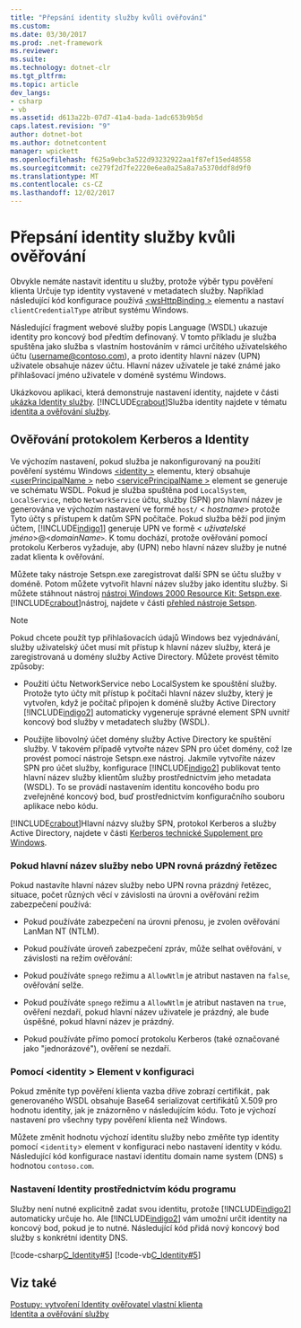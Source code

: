 ```yaml
---
title: "Přepsání identity služby kvůli ověřování"
ms.custom: 
ms.date: 03/30/2017
ms.prod: .net-framework
ms.reviewer: 
ms.suite: 
ms.technology: dotnet-clr
ms.tgt_pltfrm: 
ms.topic: article
dev_langs:
- csharp
- vb
ms.assetid: d613a22b-07d7-41a4-bada-1adc653b9b5d
caps.latest.revision: "9"
author: dotnet-bot
ms.author: dotnetcontent
manager: wpickett
ms.openlocfilehash: f625a9ebc3a522d93232922aa1f87ef15ed48558
ms.sourcegitcommit: ce279f2d7fe2220e6ea0a25a8a7a5370ddf8d9f0
ms.translationtype: MT
ms.contentlocale: cs-CZ
ms.lasthandoff: 12/02/2017
---
```

# <a name="overriding-the-identity-of-a-service-for-authentication"></a>Přepsání identity služby kvůli ověřování
Obvykle nemáte nastavit identitu u služby, protože výběr typu pověření klienta Určuje typ identity vystavené v metadatech služby. Například následující kód konfigurace používá [ \<wsHttpBinding >](../../../../docs/framework/configure-apps/file-schema/wcf/wshttpbinding.md) elementu a nastaví `clientCredentialType` atribut systému Windows.  
  
  
  
 Následující fragment webové služby popis Language (WSDL) ukazuje identity pro koncový bod předtím definovaný. V tomto příkladu je služba spuštěna jako služba s vlastním hostováním v rámci určitého uživatelského účtu (username@contoso.com), a proto identity hlavní název (UPN) uživatele obsahuje název účtu. Hlavní název uživatele je také známé jako přihlašovací jméno uživatele v doméně systému Windows.  
  
  
  
 Ukázkovou aplikaci, která demonstruje nastavení identity, najdete v části [ukázka Identity služby](../../../../docs/framework/wcf/samples/service-identity-sample.md). [!INCLUDE[crabout](../../../../includes/crabout-md.md)]Služba identity najdete v tématu [identita a ověřování služby](../../../../docs/framework/wcf/feature-details/service-identity-and-authentication.md).  
  
## <a name="kerberos-authentication-and-identity"></a>Ověřování protokolem Kerberos a Identity  
 Ve výchozím nastavení, pokud služba je nakonfigurovaný na použití pověření systému Windows [ \<identity >](../../../../docs/framework/configure-apps/file-schema/wcf/identity.md) elementu, který obsahuje [ \<userPrincipalName >](../../../../docs/framework/configure-apps/file-schema/wcf/userprincipalname.md) nebo [ \<servicePrincipalName >](../../../../docs/framework/configure-apps/file-schema/wcf/serviceprincipalname.md) element se generuje ve schématu WSDL. Pokud je služba spuštěna pod `LocalSystem`, `LocalService`, nebo `NetworkService` účtu, služby (SPN) pro hlavní název je generována ve výchozím nastavení ve formě `host/` \< *hostname*> protože Tyto účty s přístupem k datům SPN počítače. Pokud služba běží pod jiným účtem, [!INCLUDE[indigo1](../../../../includes/indigo1-md.md)] generuje UPN ve formě \< *uživatelské jméno*>@<*domainName*`>`. K tomu dochází, protože ověřování pomocí protokolu Kerberos vyžaduje, aby (UPN) nebo hlavní název služby je nutné zadat klienta k ověřování.  
  
 Můžete taky nástroje Setspn.exe zaregistrovat další SPN se účtu služby v doméně. Potom můžete vytvořit hlavní název služby jako identitu služby. Si můžete stáhnout nástroj [nástroj Windows 2000 Resource Kit: Setspn.exe](http://go.microsoft.com/fwlink/?LinkId=91752). [!INCLUDE[crabout](../../../../includes/crabout-md.md)]nástroj, najdete v části [přehled nástroje Setspn](http://go.microsoft.com/fwlink/?LinkId=61374).  
  
> [!NOTE]
>  Pokud chcete použít typ přihlašovacích údajů Windows bez vyjednávání, služby uživatelský účet musí mít přístup k hlavní název služby, která je zaregistrovaná u domény služby Active Directory. Můžete provést těmito způsoby:  
  
-   Použití účtu NetworkService nebo LocalSystem ke spouštění služby. Protože tyto účty mít přístup k počítači hlavní název služby, který je vytvořen, když je počítač připojen k doméně služby Active Directory [!INCLUDE[indigo2](../../../../includes/indigo2-md.md)] automaticky vygeneruje správné element SPN uvnitř koncový bod služby v metadatech služby (WSDL).  
  
-   Použijte libovolný účet domény služby Active Directory ke spuštění služby. V takovém případě vytvořte název SPN pro účet domény, což lze provést pomocí nástroje Setspn.exe nástroj. Jakmile vytvoříte název SPN pro účet služby, konfigurace [!INCLUDE[indigo2](../../../../includes/indigo2-md.md)] publikovat tento hlavní název služby klientům služby prostřednictvím jeho metadata (WSDL). To se provádí nastavením identitu koncového bodu pro zveřejněné koncový bod, buď prostřednictvím konfiguračního souboru aplikace nebo kódu.  
  
 [!INCLUDE[crabout](../../../../includes/crabout-md.md)]Hlavní názvy služby SPN, protokol Kerberos a služby Active Directory, najdete v části [Kerberos technické Supplement pro Windows](http://go.microsoft.com/fwlink/?LinkId=88330).  
  
### <a name="when-spn-or-upn-equals-the-empty-string"></a>Pokud hlavní název služby nebo UPN rovná prázdný řetězec  
 Pokud nastavíte hlavní název služby nebo UPN rovna prázdný řetězec, situace, počet různých věcí v závislosti na úrovni a ověřování režim zabezpečení používá:  
  
-   Pokud používáte zabezpečení na úrovni přenosu, je zvolen ověřování LanMan NT (NTLM).  
  
-   Pokud používáte úroveň zabezpečení zpráv, může selhat ověřování, v závislosti na režim ověřování:  
  
-   Pokud používáte `spnego` režimu a `AllowNtlm` je atribut nastaven na `false`, ověřování selže.  
  
-   Pokud používáte `spnego` režimu a `AllowNtlm` je atribut nastaven na `true`, ověření nezdaří, pokud hlavní název uživatele je prázdný, ale bude úspěšné, pokud hlavní název je prázdný.  
  
-   Pokud používáte přímo pomocí protokolu Kerberos (také označované jako "jednorázové"), ověření se nezdaří.  
  
### <a name="using-the-identity-element-in-configuration"></a>Pomocí \<identity > Element v konfiguraci  
 Pokud změníte typ pověření klienta vazba dříve zobrazí certifikát`,` pak generovaného WSDL obsahuje Base64 serializovat certifikátů X.509 pro hodnotu identity, jak je znázorněno v následujícím kódu. Toto je výchozí nastavení pro všechny typy pověření klienta než Windows.  
  
  
  
 Můžete změnit hodnotu výchozí identitu služby nebo změňte typ identity pomocí <`identity`> element v konfiguraci nebo nastavení identity v kódu. Následující kód konfigurace nastaví identitu domain name system (DNS) s hodnotou `contoso.com`.  
  
  
  
### <a name="setting-identity-programmatically"></a>Nastavení Identity prostřednictvím kódu programu  
 Služby není nutné explicitně zadat svou identitu, protože [!INCLUDE[indigo2](../../../../includes/indigo2-md.md)] automaticky určuje ho. Ale [!INCLUDE[indigo2](../../../../includes/indigo2-md.md)] vám umožní určit identity na koncový bod, pokud je to nutné. Následující kód přidá nový koncový bod služby s konkrétní identity DNS.  
  
 [!code-csharp[C_Identity#5](../../../../samples/snippets/csharp/VS_Snippets_CFX/c_identity/cs/source.cs#5)]
 [!code-vb[C_Identity#5](../../../../samples/snippets/visualbasic/VS_Snippets_CFX/c_identity/vb/source.vb#5)]  
  
## <a name="see-also"></a>Viz také  
 [Postupy: vytvoření Identity ověřovatel vlastní klienta](../../../../docs/framework/wcf/extending/how-to-create-a-custom-client-identity-verifier.md)  
 [Identita a ověřování služby](../../../../docs/framework/wcf/feature-details/service-identity-and-authentication.md)
